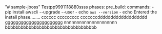 "# sample-jboss" 
Testpp9991118880ssss
phases:
  pre_build:
    commands:
      - pip install awscli --upgrade --user
      - echo `aws --version`
      - echo Entered the install phase........
	  cccccc
	  ccccccccc
	  cccccccddddddddddddddddddd
	  gggggggggggggggggggggg
	  nnnnnnnnnnnnnnnnnnnnn
	  bbbbbbbbbbbbbbbbbbbbbbbbbbbbbbbbbbb















